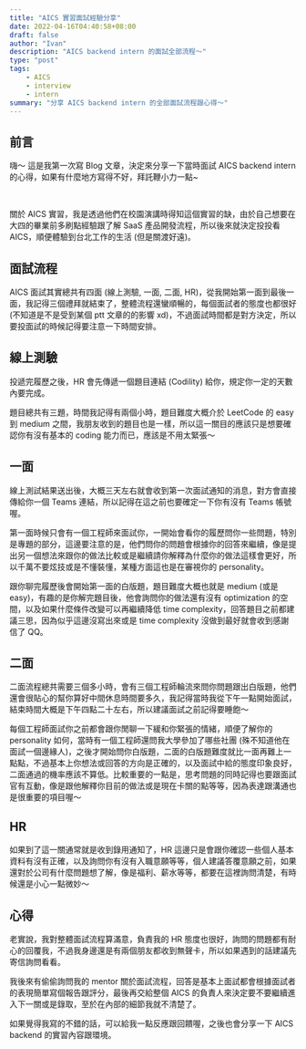 ```yaml
---
title: "AICS 實習面試經驗分享"
date: 2022-04-16T04:40:58+08:00
draft: false
author: "Ivan"
description: "AICS backend intern 的面試全部流程～"
type: "post"
tags:
    - AICS
    - interview
    - intern
summary: "分享 AICS backend intern 的全部面試流程跟心得～"
---
```


## 前言
嗨～ 這是我第一次寫 Blog 文章，決定來分享一下當時面試 AICS backend intern 的心得，如果有什麼地方寫得不好，拜託鞭小力一點~

</br>

關於 AICS 實習，我是透過他們在校園演講時得知這個實習的缺，由於自己想要在大四的畢業前多刷點經驗跟了解 SaaS 產品開發流程，所以後來就決定投投看 AICS，順便體驗到台北工作的生活 (但是關渡好遠)。

## 面試流程
AICS 面試其實總共有四面 (線上測驗, 一面, 二面, HR)，從我開始第一面到最後一面，我記得三個禮拜就結束了，整體流程還蠻順暢的，每個面試者的態度也都很好 (不知道是不是受到某個 ptt 文章的的影響 xd)，不過面試時間都是對方決定，所以要投面試的時候記得要注意一下時間安排。

## 線上測驗
投遞完履歷之後，HR 會先傳遞一個題目連結 (Codility) 給你，規定你一定的天數內要完成。
<br/>

題目總共有三題，時間我記得有兩個小時，題目難度大概介於 LeetCode 的 easy 到 medium 之間，我朋友收到的題目也是一樣，所以這一關目的應該只是想要確認你有沒有基本的 coding 能力而已，應該是不用太緊張～

## 一面
線上測試結果送出後，大概三天左右就會收到第一次面試通知的消息，對方會直接傳給你一個 Teams 連結，所以記得在這之前也要確定一下你有沒有 Teams 帳號喔。
<br/>

第一面時候只會有一個工程師來面試你，一開始會看你的履歷問你一些問題，特別是專題的部分，這邊要注意的是，他們問你的問題會根據你的回答來繼續，像是提出另一個想法來跟你的做法比較或是繼續請你解釋為什麼你的做法這樣會更好，所以千萬不要炫技或是不懂裝懂，某種方面這也是在審視你的 personality。
<br/>

跟你聊完履歷後會開始第一面的白版題，題目難度大概也就是 medium (或是 easy)，有趣的是你解完題目後，他會詢問你的做法還有沒有 optimization 的空間，以及如果什麼條件改變可以再繼續降低 time complexity，回答題目之前都建議三思，因為似乎這邊沒寫出來或是 time complexity 沒做到最好就會收到感謝信了 QQ。

## 二面
二面流程總共需要三個多小時，會有三個工程師輪流來問你問題跟出白版題，他們還會很貼心的幫你算好中間休息時間要多久，我記得當時我從下午一點開始面試，結束時間大概是下午四點二十左右，所以建議面試之前記得要睡飽～
<br/>

每個工程師面試你之前都會跟你閒聊一下緩和你緊張的情緒，順便了解你的 personality 如何，當時有一個工程師還問我大學參加了哪些社團 (殊不知道他在面試一個邊緣人)，之後才開始問你白版題，二面的白版題難度就比一面再難上一點點，不過基本上你想法或回答的方向是正確的，以及面試中給的態度印象良好，二面通過的機率應該不算低。比較重要的一點是，思考問題的同時記得也要跟面試官有互動，像是跟他解釋你目前的做法或是現在卡關的點等等，因為表達跟溝通也是很重要的項目喔～

## HR
如果到了這一關通常就是收到錄用通知了，HR 這邊只是會跟你確認一些個人基本資料有沒有正確，以及詢問你有沒有入職意願等等，個人建議答覆意願之前，如果還對於公司有什麼問題想了解，像是福利、薪水等等，都要在這裡詢問清楚，有時候還是小心一點微妙～

## 心得
老實說，我對整體面試流程算滿意，負責我的 HR 態度也很好，詢問的問題都有耐心的回覆我，不過我身邊還是有兩個朋友都收到無聲卡，所以如果遇到的話建議先寄信詢問看看。
</br>

我後來有偷偷詢問我的 mentor 關於面試流程，回答是基本上面試都會根據面試者的表現簡單寫個報告跟評分，最後再交給整個 AICS 的負責人來決定要不要繼續進入下一關或是錄取，至於在內部的細節我就不清楚了。
</br>

如果覺得我寫的不錯的話，可以給我一點反應跟回饋喔，之後也會分享一下 AICS backend 的實習內容跟環境。
